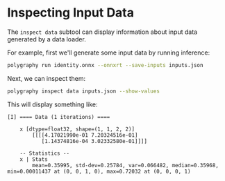 # Inspecting Input Data

The `inspect data` subtool can display information about input data generated
by a data loader.

For example, first we'll generate some input data by running inference:

```bash
polygraphy run identity.onnx --onnxrt --save-inputs inputs.json
```

Next, we can inspect them:

```bash
polygraphy inspect data inputs.json --show-values
```

This will display something like:

```
[I] ==== Data (1 iterations) ====

    x [dtype=float32, shape=(1, 1, 2, 2)]
        [[[[4.17021990e-01 7.20324516e-01]
           [1.14374816e-04 3.02332580e-01]]]]

    -- Statistics --
    x | Stats
        mean=0.35995, std-dev=0.25784, var=0.066482, median=0.35968, min=0.00011437 at (0, 0, 1, 0), max=0.72032 at (0, 0, 0, 1)
```
